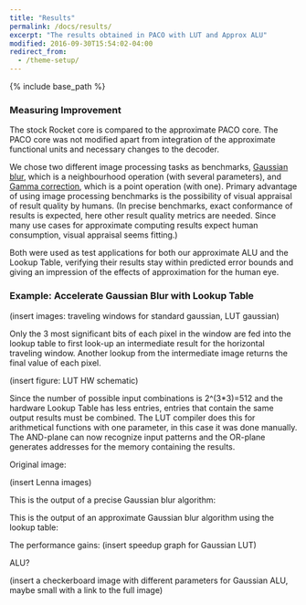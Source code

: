 ```yaml
---
title: "Results"
permalink: /docs/results/
excerpt: "The results obtained in PACO with LUT and Approx ALU"
modified: 2016-09-30T15:54:02-04:00
redirect_from:
  - /theme-setup/
---
```


{% include base_path %}

### Measuring Improvement
The stock Rocket core is compared to the approximate PACO core. The PACO core was not modified apart from integration of the approximate functional units and necessary changes to the decoder.
 
We chose two different image processing tasks as benchmarks, [Gaussian blur](https://en.wikipedia.org/wiki/Gaussian_blur), which is a neighbourhood operation (with several parameters), and [Gamma correction](https://en.wikipedia.org/wiki/Gamma_correction), which is a point operation (with one). Primary advantage of using image processing benchmarks is the possibility of visual appraisal of result quality by humans. (In precise benchmarks, exact conformance of results is expected, here other result quality metrics are needed. Since many use cases for approximate computing results expect human consumption, visual appraisal seems fitting.)

Both were used as test applications for both our approximate ALU and the Lookup Table, verifying their results stay within predicted error bounds and giving an impression of the effects of approximation for the human eye.

### Example: Accelerate Gaussian Blur with Lookup Table

(insert images: traveling windows for standard gaussian, LUT gaussian)

Only the 3 most significant bits of each pixel in the window are fed into the lookup table to first look-up an intermediate result for the horizontal traveling window. Another lookup from the intermediate image returns the final value of each pixel.

(insert figure: LUT HW schematic)

Since the number of possible input combinations is 2^(3\*3)=512 and the hardware Lookup Table has less entries, entries that contain the same output results must be combined. The LUT compiler does this for arithmetical functions with one parameter, in this case it was done manually. The AND-plane can now recognize input patterns and the OR-plane generates addresses for the memory containing the results.

Original image:

(insert Lenna images)

This is the output of a precise Gaussian blur algorithm:

This is the output of an approximate Gaussian blur algorithm using the lookup table:

The performance gains:
(insert speedup graph for Gaussian LUT)


ALU?

(insert a checkerboard image with different parameters for Gaussian ALU, maybe small with a link to the full image)
